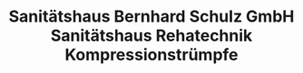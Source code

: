 ---
title: "Sanitätshaus Bernhard Schulz GmbH Sanitätshaus Rehatechnik Kompressionstrümpfe"
url: /konstanz/sanitaetshaus-bernhard-schulz-gmbh-sanitaetshaus-rehatechnik-kompressionstruempfe/
shop: Allgemein
---